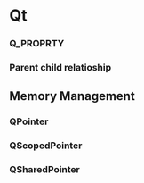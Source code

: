 # Qt

### Q_PROPRTY

### Parent child relatioship

## Memory Management

### QPointer
### QScopedPointer
### QSharedPointer
